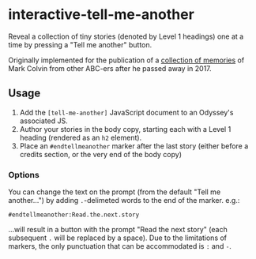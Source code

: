 # interactive-tell-me-another

Reveal a collection of tiny stories (denoted by Level 1 headings) one at a time by pressing a "Tell me another" button.

Originally implemented for the publication of a [collection of memories](https://www.abc.net.au/news/2017-05-12/let-me-tell-you-a-story-about-mark-colvin/8517888) of Mark Colvin from other ABC-ers after he passed away in 2017.

## Usage

1. Add the `[tell-me-another]` JavaScript document to an Odyssey's associated JS.
2. Author your stories in the body copy, starting each with a Level 1 heading (rendered as an `h2` element).
3. Place an `#endtellmeanother` marker after the last story (either before a credits section, or the very end of the body copy)

### Options

You can change the text on the prompt (from the default "Tell me another…") by adding `.`-delimeted words to the end of the marker. e.g.:

```
#endtellmeanother:Read.the.next.story
```

…will result in a button with the prompt "Read the next story" (each subsequent `.` will be replaced by a space). Due to the limitations of markers, the only punctuation that can be accommodated is `:` and `-`.
